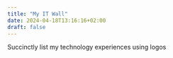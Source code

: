 ```yaml
---
title: "My IT Wall"
date: 2024-04-18T13:16:16+02:00
draft: false
---
```


Succinctly list my technology experiences using logos

